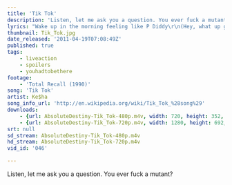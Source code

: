 ```yaml
---
title: 'Tik Tok'
description: 'Listen, let me ask you a question. You ever fuck a mutant?'
lyrics: "Wake up in the morning feeling like P Diddy\r\n(Hey, what up girl?)\r\nGrab my glasses, I'm out the door, I'm gonna hit this city\r\n(Lets go)\r\nBefore I leave, brush my teeth with a bottle of Jack\r\n'Cause when I leave for the night, I ain't coming back\r\n\r\nI'm talking pedicure on our toes, toes\r\nTrying on all our clothes, clothes\r\nBoys blowing up our phones, phones\r\nDrop-topping, playing our favorite CDs\r\nPulling up to the parties\r\nTrying to get a little bit tipsy\r\n\r\nDon't stop, make it pop\r\nDJ, blow my speakers up\r\nTonight, I'mma fight\r\n'Til we see the sunlight\r\nTick tock on the clock\r\nBut the party don't stop, no\r\n\r\nDon't stop, make it pop\r\nDJ, blow my speakers up\r\nTonight, I'mma fight\r\n'Til we see the sunlight\r\nTick tock, on the clock\r\nBut the party don't stop, no\r\n\r\nAin't got a care in world, but got plenty of beer\r\nAin't got no money in my pocket, but I'm already here\r\nAnd now, the dudes are lining up cause they hear we got swagger\r\nBut we kick em to the curb unless they look like Mick Jagger\r\n\r\nI'm talking about everybody getting crunk, crunk\r\nBoys tryin' to touch my junk, junk\r\nGonna smack him if he getting too drunk, drunk\r\n\r\nNow, now, we go until they kick us out, out\r\nOr the police shut us down, down\r\nPolice shut us down, down\r\nPo-po shut us\r\n\r\nDon't stop, make it pop\r\nDJ, blow my speakers up\r\nTonight, I'mma fight\r\n'Til we see the sunlight\r\nTick tock on the clock\r\nBut the party don't stop, no\r\n\r\nDJ, you build me up\r\nYou break me down\r\nMy heart, it pounds\r\nYeah, you got me\r\n\r\nWith my hands up\r\nYou got me now\r\nYou got that sound\r\nYeah, you got me\r\n\r\nDJ, you build me up\r\nYou break me down\r\nMy heart, it pounds\r\nYeah, you got me\r\n\r\nWith my hands up\r\nPut your hands up\r\nPut your hands up\r\n\r\nNow, the party don't start 'til I walk in\r\n\r\nDon't stop, make it pop\r\nDJ, blow my speakers up\r\nTonight, I'mma fight\r\n'Til we see the sunlight\r\nTick tock on the clock\r\nBut the party don't stop, no\r\n\r\nDon't stop, make it pop\r\nDJ, blow my speakers up\r\nTonight, I'mma fight\r\n'Til we see the sunlight\r\nTick tock on the clock\r\nBut the party don't stop, no"
thumbnail: Tik_Tok.jpg
date_released: '2011-04-19T07:08:49Z'
published: true
tags:
    - liveaction
    - spoilers
    - youhadtobethere
footage:
    - 'Total Recall (1990)'
song: 'Tik Tok'
artist: Ke$ha
song_info_url: 'http://en.wikipedia.org/wiki/Tik_Tok_%28song%29'
downloads:
    - {url: AbsoluteDestiny-Tik_Tok-480p.m4v, width: 720, height: 352, mimetype: video/mp4}
    - {url: AbsoluteDestiny-Tik_Tok-720p.m4v, width: 1280, height: 692, mimetype: video/mp4}
srt: null
sd_stream: AbsoluteDestiny-Tik_Tok-480p.m4v
hd_stream: AbsoluteDestiny-Tik_Tok-720p.m4v
vid_id: '046'

---
```

Listen, let me ask you a question. You ever fuck a mutant?
